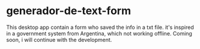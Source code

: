 # generador-de-text-form
  This desktop app contain a form who saved the info in a txt file. it's inspired in a government system from Argentina, which not working offline. Coming soon, i will continue with the development.
